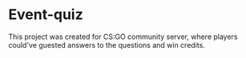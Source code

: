 # Event-quiz
This project was created for CS:GO community server, where players could've guested answers to the questions and win credits.
